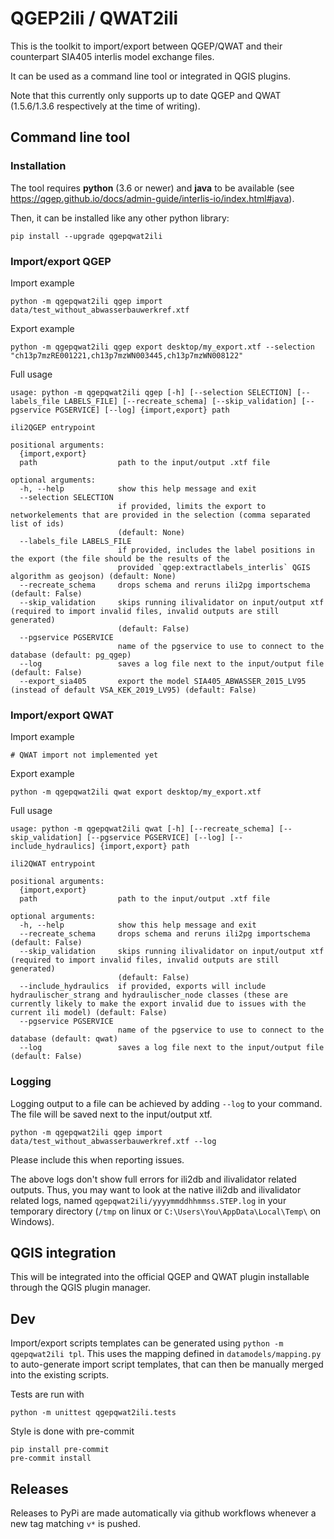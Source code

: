 # QGEP2ili / QWAT2ili

This is the toolkit to import/export between QGEP/QWAT and their counterpart SIA405 interlis model exchange files.

It can be used as a command line tool or integrated in QGIS plugins.

Note that this currently only supports up to date QGEP and QWAT (1.5.6/1.3.6 respectively at the time of writing).

## Command line tool

### Installation

The tool requires 
**python** (3.6 or newer) and 
**java** to be available (see https://qgep.github.io/docs/admin-guide/interlis-io/index.html#java). 

Then, it can be installed like any other python library:
```
pip install --upgrade qgepqwat2ili
```

### Import/export QGEP

Import example
```
python -m qgepqwat2ili qgep import data/test_without_abwasserbauwerkref.xtf
```

Export example
```
python -m qgepqwat2ili qgep export desktop/my_export.xtf --selection "ch13p7mzRE001221,ch13p7mzWN003445,ch13p7mzWN008122"
```

Full usage
```
usage: python -m qgepqwat2ili qgep [-h] [--selection SELECTION] [--labels_file LABELS_FILE] [--recreate_schema] [--skip_validation] [--pgservice PGSERVICE] [--log] {import,export} path

ili2QGEP entrypoint

positional arguments:
  {import,export}
  path                  path to the input/output .xtf file

optional arguments:
  -h, --help            show this help message and exit
  --selection SELECTION
                        if provided, limits the export to networkelements that are provided in the selection (comma separated list of ids)
                        (default: None)
  --labels_file LABELS_FILE
                        if provided, includes the label positions in the export (the file should be the results of the
                        provided `qgep:extractlabels_interlis` QGIS algorithm as geojson) (default: None)
  --recreate_schema     drops schema and reruns ili2pg importschema (default: False)
  --skip_validation     skips running ilivalidator on input/output xtf (required to import invalid files, invalid outputs are still generated)
                        (default: False)
  --pgservice PGSERVICE
                        name of the pgservice to use to connect to the database (default: pg_qgep)
  --log                 saves a log file next to the input/output file (default: False)
  --export_sia405       export the model SIA405_ABWASSER_2015_LV95 (instead of default VSA_KEK_2019_LV95) (default: False)
```

### Import/export QWAT

Import example
```
# QWAT import not implemented yet
```

Export example
```
python -m qgepqwat2ili qwat export desktop/my_export.xtf
```

Full usage
```
usage: python -m qgepqwat2ili qwat [-h] [--recreate_schema] [--skip_validation] [--pgservice PGSERVICE] [--log] [--include_hydraulics] {import,export} path

ili2QWAT entrypoint

positional arguments:
  {import,export}
  path                  path to the input/output .xtf file

optional arguments:
  -h, --help            show this help message and exit
  --recreate_schema     drops schema and reruns ili2pg importschema (default: False)
  --skip_validation     skips running ilivalidator on input/output xtf (required to import invalid files, invalid outputs are still generated)
                        (default: False)
  --include_hydraulics  if provided, exports will include hydraulischer_strang and hydraulischer_node classes (these are currently likely to make the export invalid due to issues with the current ili model) (default: False)
  --pgservice PGSERVICE
                        name of the pgservice to use to connect to the database (default: qwat)
  --log                 saves a log file next to the input/output file (default: False)
```

### Logging

Logging output to a file can be achieved by adding `--log` to your command. The file will be saved next to the input/output xtf.

```
python -m qgepqwat2ili qgep import data/test_without_abwasserbauwerkref.xtf --log
```

Please include this when reporting issues.

The above logs don't show full errors for ili2db and ilivalidator related outputs. Thus, you may want to look at the native ili2db and ilivalidator related logs, named `qgepqwat2ili/yyyymmddhhmmss.STEP.log` in your temporary directory (`/tmp` on linux or `C:\Users\You\AppData\Local\Temp\` on Windows).


## QGIS integration

This will be integrated into the official QGEP and QWAT plugin installable through the QGIS plugin manager.


## Dev

Import/export scripts templates can be generated using `python -m qgepqwat2ili tpl`. This uses the mapping defined in `datamodels/mapping.py` to auto-generate import script templates, that can then be manually merged into the existing scripts.

Tests are run with
```
python -m unittest qgepqwat2ili.tests
```

Style is done with pre-commit
```
pip install pre-commit
pre-commit install
```

## Releases

Releases to PyPi are made automatically via github workflows whenever a new tag matching `v*` is pushed.
